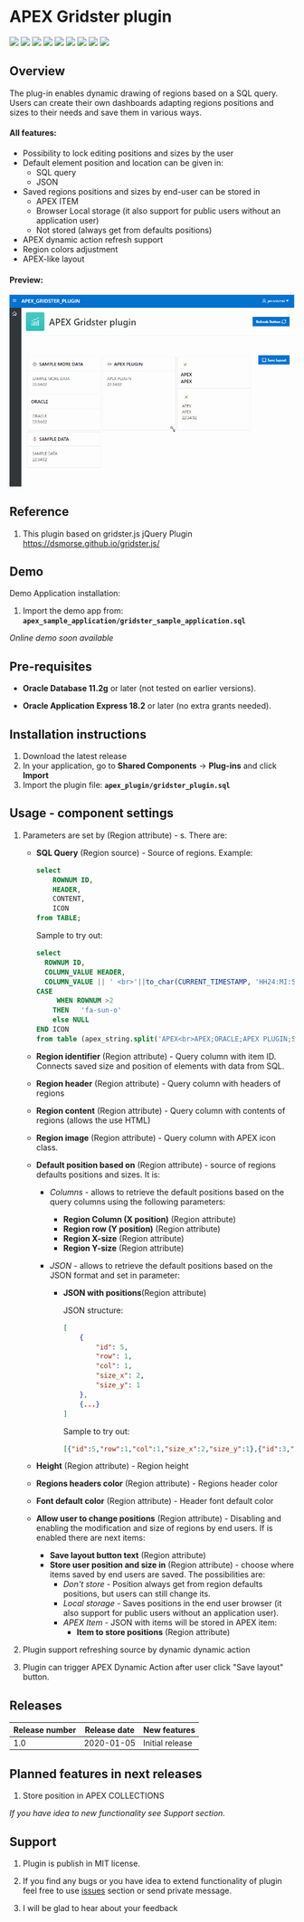 # APEX Gridster plugin

![](https://img.shields.io/badge/Plug--in_Type-Region-orange.svg)
![](https://img.shields.io/badge/APEX-18.2-success.svg) ![](https://img.shields.io/badge/APEX-19.1-success.svg) ![](https://img.shields.io/badge/APEX-19.2-success.svg) ![](https://img.shields.io/badge/APEX-20.1-success.svg) ![](https://img.shields.io/badge/APEX-20.2-success.svg)
![](https://img.shields.io/badge/Oracle-11g-success.svg) ![](https://img.shields.io/badge/Oracle-12c-success.svg)  ![](https://img.shields.io/badge/Oracle-18c-success.svg)

## Overview

The plug-in enables dynamic drawing of regions based on a SQL query. Users can create their own dashboards adapting regions positions and sizes to their needs and save them in various ways.

#### All features:

- Possibility to lock editing positions and sizes by the user
- Default element position and location can be given in:
  - SQL query
  -  JSON
- Saved regions positions and sizes by end-user can be stored in
  - APEX ITEM
  - Browser Local storage (it also support for public users without an application user)
  - Not stored (always get from defaults positions)
- APEX dynamic action refresh support
- Region colors adjustment
- APEX-like layout



#### Preview: 

![](https://raw.githubusercontent.com/Yah0000/apex_gridster_plugin/master/preview.gif)



## Reference

1. This plugin based on gridster.js jQuery Plugin https://dsmorse.github.io/gridster.js/ 

   


## Demo

Demo Application installation: 

1. Import the demo app from: **`apex_sample_application/gridster_sample_application.sql`**

   


*Online demo soon available*



## Pre-requisites

- **Oracle Database 11.2g** or later (not tested on earlier versions).

- **Oracle Application Express 18.2** or later (no extra grants needed).

  

## Installation instructions

1. Download the latest release
2. In your application, go to **Shared Components** -> **Plug-ins** and click **Import**
3. Import the plugin file: **`apex_plugin/gridster_plugin.sql`**



## Usage - component settings

1. Parameters are set by (Region attribute) - s. There are:

   - **SQL Query** (Region source) - Source of regions. 
      Example: 

      ```sql
      select 
          ROWNUM ID,
          HEADER, 
          CONTENT,
          ICON 
      from TABLE; 
      ```

      Sample to try out: 

      ```sql
      select
      	ROWNUM ID, 
      	COLUMN_VALUE HEADER, 
      	COLUMN_VALUE || ' <br>'||to_char(CURRENT_TIMESTAMP, 'HH24:MI:SS') CONTENT  , 
      CASE
           WHEN ROWNUM >2 
          THEN   'fa-sun-o'
          else NULL
      END ICON
      from table (apex_string.split('APEX<br>APEX;ORACLE;APEX PLUGIN;SAMPLE DATA;SAMPLE MORE DATA', ';' )) 
      ```

   - **Region identifier** (Region attribute) - Query column with item ID. Connects saved size and position of elements with data from SQL. 

   - **Region header**	(Region attribute) - Query column with headers of regions

   - **Region content**	(Region attribute) - Query column with contents of regions (allows the use HTML)

   - **Region image**	(Region attribute) - Query column with APEX icon class.

   - **Default position based on**	(Region attribute) - source of regions defaults positions and sizes. It is:

      - *Columns* - allows to retrieve the default positions based on the query columns using the following parameters:

         - **Region Column (X position)**	(Region attribute) 
         - **Region row (Y position)**	(Region attribute) 
         - **Region X-size**	(Region attribute) 
         - **Region Y-size**	(Region attribute) 	

      - *JSON* - allows to retrieve the default positions based on the JSON format and set in parameter:

         - **JSON with positions**(Region attribute) 

            JSON structure:
            
            ```JSON
            [
            	{
            		"id": 5,
            		"row": 1,
            		"col": 1,
            		"size_x": 2,
            		"size_y": 1
            	},
            	{...}
            ]
            ```
            
             Sample to try out: 
            
            ```json
            [{"id":5,"row":1,"col":1,"size_x":2,"size_y":1},{"id":3,"row":1,"col":3,"size_x":2,"size_y":1},{"id":1,"row":1,"col":5,"size_x":2,"size_y":2},{"id":2,"row":2,"col":1,"size_x":2,"size_y":1},{"id":4,"row":2,"col":3,"size_x":2,"size_y":1}]
            ```
            

   - **Height**	(Region attribute) - Region height	

   - **Regions headers color**	(Region attribute) - Regions header color

   - **Font default color**	(Region attribute) - Header font default color		

   - **Allow user to change positions**	(Region attribute) - Disabling and enabling the modification and size of regions by end users. If is enabled there are next items:

        - **Save layout button text**	(Region attribute) 
        - **Store user position and size in**	(Region attribute)  - choose where items saved by end users are saved. The possibilities are:
             - *Don't store* -  Position always get from region defaults positions, but users can still change its.
             - *Local storage* - Saves positions in the end user browser (it also support for public users without an application user).
             - *APEX Item* - JSON with items will be stored in APEX item:
                  - **Item to store positions**	(Region attribute)

2. Plugin support refreshing source by dynamic dynamic action

3. Plugin can trigger APEX Dynamic Action after user click "Save layout" button. 

   

## Releases

| Release number | Release date | New features    |
| -------------- | ------------ | --------------- |
| 1.0            | 2020-01-05   | Initial release |



## Planned features in next releases

1. Store position in APEX COLLECTIONS

*If you have idea to new functionality see Support section.*



## Support

1. Plugin is publish in MIT license. 

2. If you find any bugs or you have idea to extend functionality of plugin feel free to use [issues](https://github.com/Yah0000/apex_gridster_plugin/issues) section or send private message.

3. I will be glad to hear about your feedback

   

   
